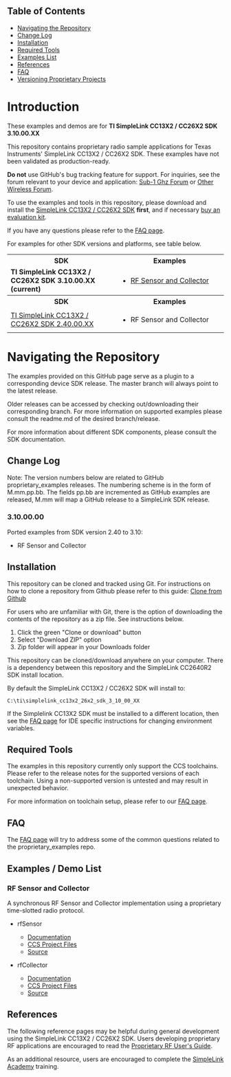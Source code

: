 ## Table of Contents

* [Navigating the Repository](#navigating-the-repository)
* [Change Log](#change-log)
* [Installation](#installation)
* [Required Tools](#required-tools)
* [Examples List](#examples--demo-list)
* [References](#references)
* [FAQ](docs/faq.md)
* [Versioning Proprietary Projects](docs/suggested_workflow.md)

# Introduction

These examples and demos are for **TI SimpleLink CC13X2 / CC26X2 SDK 3.10.00.XX**

This repository contains proprietary radio sample applications for
Texas Instruments' SimpleLink CC13X2 / CC26X2 SDK. These examples have not been
validated as production-ready.

**Do not** use GitHub's bug tracking feature for support. For inquiries, see
the forum relevant to your device and application:
[Sub-1 Ghz Forum](https://e2e.ti.com/support/wireless-connectivity/sub-1-ghz/f/156) or [Other Wireless Forum](https://e2e.ti.com/support/wireless-connectivity/other-wireless/f/667).

To use the examples and tools in this repository, please download and install
the [SimpleLink CC13X2 / CC26X2 SDK](http://www.ti.com/tool/SIMPLELINK_CC13X2_26X2_SDK)
**first**, and if necessary [buy an evaluation kit](http://www.ti.com/tool/LAUNCHXL-CC1352R1).

If you have any questions please refer to the [FAQ page](docs/faq.md).

For examples for other SDK versions and platforms, see table below.

<table>
  <tbody>
    <tr>
      <th width = 50%>SDK</th>
      <th>Examples</th>
    </tr>
    <tr>
      <td>
        <b>TI SimpleLink CC13X2 / CC26X2 SDK 3.10.00.XX (current)</b>
      </td>
      <td>
        <ul>
          <li><a href="#rf-sensor-and-collector">RF Sensor and Collector</a></li>
        </ul>
      </td>
    </tr>
    <tr>
      <th width = 50%>SDK</th>
      <th>Examples</th>
    </tr>
    <tr>
      <td>
        <a href="https://github.com/ti-simplelink/proprietary_examples/tree/simplelink_cc13x2_sdk-2.40">TI SimpleLink CC13X2 / CC26X2 SDK 2.40.00.XX </a>
      </td>
      <td>
        <ul>
          <li>RF Sensor and Collector</li>
        </ul>
      </td>
    </tr>
  </tbody>
</table>

# Navigating the Repository

The examples provided on this GitHub page serve as a plugin to a corresponding
device SDK release. The master branch will always point to the latest release.

Older releases can be accessed by checking out/downloading their corresponding
branch. For more information on supported examples
please consult the readme.md of the desired branch/release.

For more information about different SDK components, please consult the
SDK documentation.

## Change Log

Note: The version numbers below are related to GitHub proprietary_examples
releases. The numbering scheme is in the form of M.mm.pp.bb. The fields pp.bb
are incremented as GitHub examples are released, M.mm will map a GitHub
release to a SimpleLink SDK release.

### 3.10.00.00
Ported examples from SDK version 2.40 to 3.10:
* RF Sensor and Collector

## Installation

This repository can be cloned and tracked using Git. For instructions on how to
clone a repository from Github please refer to this guide:
[Clone from Github](https://help.github.com/articles/cloning-a-repository/)

For users who are unfamiliar with Git, there is the option of downloading the
contents of the repository as a zip file. See instructions below.

1. Click the green "Clone or download" button
1. Select "Download ZIP" option
1. Zip folder will appear in your Downloads folder

This repository can be cloned/download anywhere on your computer. There is a
dependency between this repository and the SimpleLink CC2640R2 SDK install
location.

By default the SimpleLink CC13X2 / CC26X2 SDK will install to:

    C:\ti\simplelink_cc13x2_26x2_sdk_3_10_00_XX

If the Simplelink CC13X2 SDK must be installed to a different location, then
see the [FAQ page](docs/faq.md) for IDE specific instructions for changing
environment variables.

## Required Tools

The examples in this repository currently only support the CCS toolchains.
Please refer to the release notes for the supported versions of each
toolchain. Using a non-supported version is untested and may result in
unexpected behavior.

For more information on toolchain setup, please refer to our
[FAQ page](docs/faq.md).

## FAQ

The [FAQ page](docs/faq.md) will try to address some of the common questions
related to the proprietary_examples repo.

## Examples / Demo List

### RF Sensor and Collector

A synchronous RF Sensor and Collector implementation using a proprietary
time-slotted radio protocol.

* rfSensor
    * [Documentation](examples/rtos/CC1352R1_LAUNCHXL/rfSensor/README.md)
    * [CCS Project Files](examples/rtos/CC1352R1_LAUNCHXL/rfSensor/tirtos/ccs)
    * [Source](examples/rtos/CC1352R1_LAUNCHXL/rfSensor/src)


* rfCollector
    * [Documentation](examples/rtos/CC1352R1_LAUNCHXL/rfCollector/README.md)
    * [CCS Project Files](examples/rtos/CC1352R1_LAUNCHXL/rfCollector/tirtos/ccs)
    * [Source](examples/rtos/CC1352R1_LAUNCHXL/rfCollector/src)

## References

The following reference pages may be helpful during general development using
the SimpleLink CC13X2 / CC26X2 SDK. Users developing proprietary RF applications are
encouraged to read the [Proprietary RF User's Guide](http://dev.ti.com/tirex/#/?link=Software%2FSimpleLink%20CC13x2%20SDK%2FDocuments%2FProprietary%20RF%2FProprietary%20RF%20User's%20Guide).

As an additional resource, users are encouraged to complete the
[SimpleLink Academy](http://dev.ti.com/tirex/#/?link=Software%2FSimpleLink%20CC13x2%20SDK%2FSimpleLink%20Academy)
training.

